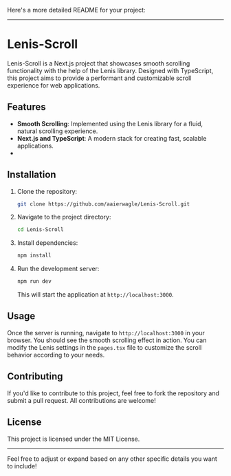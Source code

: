 Here's a more detailed README for your project:

---

# Lenis-Scroll

Lenis-Scroll is a Next.js project that showcases smooth scrolling functionality with the help of the Lenis library. Designed with TypeScript, this project aims to provide a performant and customizable scroll experience for web applications.

## Features
- **Smooth Scrolling**: Implemented using the Lenis library for a fluid, natural scrolling experience.
- **Next.js and TypeScript**: A modern stack for creating fast, scalable applications.
- 
## Installation

1. Clone the repository:
   ```bash
   git clone https://github.com/aaierwagle/Lenis-Scroll.git
   ```
2. Navigate to the project directory:
   ```bash
   cd Lenis-Scroll
   ```
3. Install dependencies:
   ```bash
   npm install
   ```
4. Run the development server:
   ```bash
   npm run dev
   ```
   This will start the application at `http://localhost:3000`.

## Usage

Once the server is running, navigate to `http://localhost:3000` in your browser. You should see the smooth scrolling effect in action. You can modify the Lenis settings in the `pages.tsx` file to customize the scroll behavior according to your needs.

## Contributing

If you'd like to contribute to this project, feel free to fork the repository and submit a pull request. All contributions are welcome!

## License

This project is licensed under the MIT License.

---

Feel free to adjust or expand based on any other specific details you want to include!
